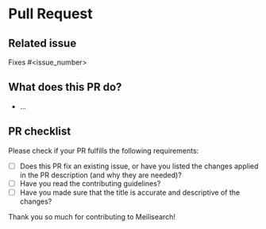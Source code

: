 # Pull Request

## Related issue
Fixes #<issue_number>

## What does this PR do?
- ...

## PR checklist
Please check if your PR fulfills the following requirements:
- [ ] Does this PR fix an existing issue, or have you listed the changes applied in the PR description (and why they are needed)?
- [ ] Have you read the contributing guidelines?
- [ ] Have you made sure that the title is accurate and descriptive of the changes?

Thank you so much for contributing to Meilisearch!
